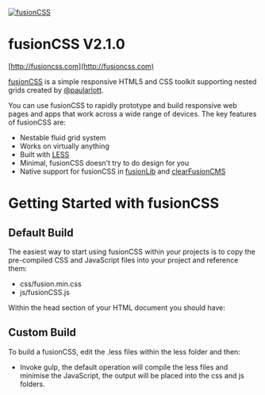 <a href="http://fusioncss.com/"><img src="http://fusioncss.com/assets/public_files/images/logo.png" alt="fusionCSS" /></a>

fusionCSS V2.1.0
====

[http://fusioncss.com](http://fusioncss.com)

[fusionCSS](http://fusioncss.com) is a simple responsive HTML5 and CSS toolkit supporting nested grids created by [@paularlott](http://twitter.com/paularlott).

You can use fusionCSS to rapidly prototype and build responsive web pages and apps that work across a wide range of devices. The key features of fusionCSS are:

* Nestable fluid grid system
* Works on virtually anything
* Built with [LESS](http://lesscss.org/)
* Minimal, fusionCSS doesn't try to do design for you
* Native support for fusionCSS in [fusionLib](http://fusionlib.com) and [clearFusionCMS](http://clearfusioncms.com)

Getting Started with fusionCSS
====

Default Build
----

The easiest way to start using fusionCSS within your projects is to copy the pre-compiled CSS and JavaScript files into your project and reference them:

* css/fusion.min.css
* js/fusionCSS.js

Within the head section of your HTML document you should have:

<link href="css/fusion.min.css" rel="stylesheet" type="text/css" />
<script src="https://cdnjs.cloudflare.com/ajax/libs/jquery/1.11.3/jquery.min.js"></script>
<script type="text/javascript" src="js/fusionCSS.js"></script>
<!--[if lt IE 9]><script type="text/javascript" src="//cdn.jsdelivr.net/g/respond,html5shiv"></script><![endif]-->

Custom Build
----

To build a fusionCSS, edit the .less files within the less folder and then:

* Invoke gulp, the default operation will compile the less files and minimise the JavaScript, the output will be placed into the css and js folders.